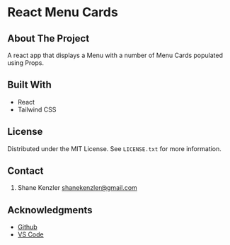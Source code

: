 # React Menu Cards

## About The Project

A react app that displays a Menu with a number of Menu Cards populated using Props.

## Built With

- React
- Tailwind CSS

## License

Distributed under the MIT License. See `LICENSE.txt` for more information.

## Contact

1. Shane Kenzler <shanekenzler@gmail.com>

## Acknowledgments

- [Github](https://github.com)
- [VS Code](https://code.visualstudio.com)

